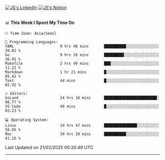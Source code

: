 
[![JS's LinkedIn](https://img.shields.io/badge/LinkedIn-blue?style=for-the-badge&logo=linkedin)](https://www.linkedin.com/in/jaeseung-lee-5a2a32139/) 
[![JS's Notion](https://img.shields.io/badge/Notion-black?style=for-the-badge&logo=notion)](https://bit.ly/ljswiki1) <br><br>
<!-- ![JS's GitHub stats](https://github-readme-stats-lemon-five.vercel.app/api?username=tkxkd0159&hide=contribs,prs,stars,issues&show_icons=true&theme=react&include_all_commits=true)   -->
<!-- ![Top Langs](https://github-readme-stats-lemon-five.vercel.app/api/top-langs/?username=tkxkd0159&layout=compact&hide=jupyter%20notebook,scss,html,css&langs_count=10)  -->


<!--START_SECTION:waka-->
📊 **This Week I Spent My Time On** 

```text
🕑︎ Time Zone: Asia/Seoul

💬 Programming Languages: 
YAML                     9 hrs 48 mins       ██████████░░░░░░░░░░░░░░░   39.02 % 
Go                       9 hrs 16 mins       █████████░░░░░░░░░░░░░░░░   36.91 % 
Makefile                 2 hrs 49 mins       ███░░░░░░░░░░░░░░░░░░░░░░   11.22 % 
Markdown                 1 hr 21 mins        █░░░░░░░░░░░░░░░░░░░░░░░░   05.42 % 
Text                     44 mins             █░░░░░░░░░░░░░░░░░░░░░░░░   02.92 % 

🔥 Editors: 
GoLand                   24 hrs 18 mins      ████████████████████████░   96.77 % 
VS Code                  48 mins             █░░░░░░░░░░░░░░░░░░░░░░░░   03.23 % 

💻 Operating System: 
Linux                    14 hrs 47 mins      ███████████████░░░░░░░░░░   58.85 % 
Mac                      10 hrs 20 mins      ██████████░░░░░░░░░░░░░░░   41.15 % 
```


 Last Updated on 21/02/2025 00:20:49 UTC
<!--END_SECTION:waka-->

---
<!---
<a href="https://github.com/tkxkd0159/books">
  <img align="center" src="https://github-readme-stats-lemon-five.vercel.app/api/pin/?username=tkxkd0159&repo=books&theme=react" />
</a>
-->

<!---
- 🔭 I’m currently working on ...
- 🌱 I’m currently learning blockchain and distributed network
- 👯 I’m looking to collaborate on ...
- 🤔 I’m looking for help with ...
- 💬 Ask me about ...
- 📫 How to reach me: ...
- 😄 Pronouns: ...
- ⚡ Fun fact: ...
-->
